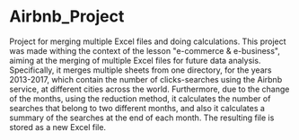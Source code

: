 # Airbnb_Project
Project for merging multiple Excel files and doing calculations.
This project was made withing the context of the lesson "e-commerce & e-business", 
aiming at the merging of multiple Excel files for future data analysis. 
Specifically, it merges multiple sheets from one directory, for the years 2013-2017, 
which contain the number of clicks-searches using the Airbnb service, at different cities across the world. 
Furthermore, due to the change of the months, using the reduction method,
it calculates the number of searches that belong to two different months, 
and also it calculates a summary of the searches at the end of each month. 
The resulting file is stored as a new Excel file.
